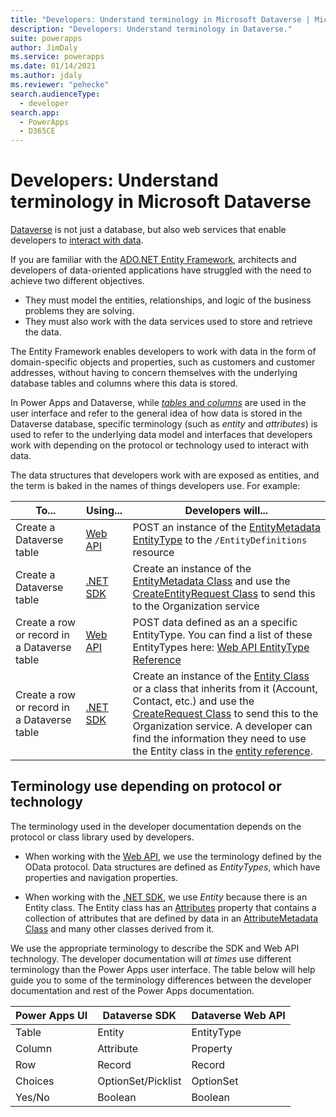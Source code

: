 ```yaml
---
title: "Developers: Understand terminology in Microsoft Dataverse | Microsoft Docs"
description: "Developers: Understand terminology in Dataverse."
suite: powerapps
author: JimDaly
ms.service: powerapps
ms.date: 01/14/2021
ms.author: jdaly
ms.reviewer: "pehecke"
search.audienceType: 
  - developer
search.app: 
  - PowerApps
  - D365CE
---
```


# Developers: Understand terminology in Microsoft Dataverse

[Dataverse](https://docs.microsoft.com/powerapps/maker/data-platform/data-platform-intro) is not just a database, but also web services that enable developers to [interact with data](work-with-data.md).

If you are familiar with the [ADO.NET Entity Framework](https://docs.microsoft.com/dotnet/framework/data/adonet/ef/overview), architects and developers of data-oriented applications have struggled with the need to achieve two different objectives.
- They must model the entities, relationships, and logic of the business problems they are solving.
- They must also work with the data services used to store and retrieve the data. 

The Entity Framework enables developers to work with data in the form of domain-specific objects and properties, such as customers and customer addresses, without having to concern themselves with the underlying database tables and columns where this data is stored. 

In Power Apps and Dataverse, while [*tables* and *columns*](https://docs.microsoft.com/powerapps/maker/data-platform/entity-overview) are used in the user interface and refer to the general idea of how data is stored in the Dataverse database, specific terminology (such as *entity* and *attributes*) is used to refer to the underlying data model and interfaces that developers work with depending on the protocol or technology used to interact with data. 

The data structures that developers work with are exposed as entities, and the term is baked in the names of things developers use. For example:

|To...|Using...|Developers will...|
|--|--|--|
|Create a Dataverse table|[Web API](/powerapps/developer/data-platform/webapi/overview)|POST an instance of the [EntityMetadata EntityType](https://docs.microsoft.com/dynamics365/customer-engagement/web-api/entitymetadata?view=dynamics-ce-odata-9) to the `/EntityDefinitions` resource|
|Create a Dataverse table|[.NET SDK](/powerapps/developer/data-platform/org-service/overview)|Create an instance of the [EntityMetadata Class](https://docs.microsoft.com/dotnet/api/microsoft.xrm.sdk.metadata.entitymetadata?view=dynamics-general-ce-9) and use the [CreateEntityRequest Class](https://docs.microsoft.com/dotnet/api/microsoft.xrm.sdk.messages.createentityrequest?view=dynamics-general-ce-9) to send this to the Organization service|
|Create a row or record in a Dataverse table|[Web API](/powerapps/developer/data-platform/webapi/overview)|POST data defined as an a specific EntityType. You can find a list of these EntityTypes here: [Web API EntityType Reference](https://docs.microsoft.com/dynamics365/customer-engagement/web-api/entitytypes?view=dynamics-ce-odata-9)|
|Create a row or record in a Dataverse table|[.NET SDK](/powerapps/developer/data-platform/org-service/overview)|Create an instance of the [Entity Class](https://docs.microsoft.com/dotnet/api/microsoft.xrm.sdk.entity?view=dynamics-general-ce-9) or a class that inherits from it (Account, Contact, etc.) and use the [CreateRequest Class](https://docs.microsoft.com/dotnet/api/microsoft.xrm.sdk.messages.createrequest?view=dynamics-general-ce-9) to send this to the Organization service. A developer can find the information they need to use the Entity class in the [entity reference](https://docs.microsoft.com/powerapps/developer/data-platform/reference/about-entity-reference).|


## Terminology use depending on protocol or technology

The terminology used in the developer documentation depends on the protocol or class library used by developers. 

- When working with the [Web API](/powerapps/developer/data-platform/webapi/overview), we use the terminology defined by the OData protocol. Data structures are defined as *EntityTypes*, which have properties and navigation properties. 

- When working with the [.NET SDK](/powerapps/developer/data-platform/org-service/overview), we use *Entity* because there is an Entity class. The Entity class has an [Attributes](https://docs.microsoft.com/dotnet/api/microsoft.xrm.sdk.entity.attributes?view=dynamics-general-ce-9) property that contains a collection of attributes that are defined by data in an  [AttributeMetadata Class](https://docs.microsoft.com/dotnet/api/microsoft.xrm.sdk.metadata.attributemetadata?view=dynamics-general-ce-9) and many other classes derived from it. 

We use the appropriate terminology to describe the SDK and Web API technology. The developer documentation will *at times* use different terminology than the Power Apps user interface. The table below will help guide you to some of the terminology differences between the developer documentation and rest of the Power Apps documentation. 

| Power Apps UI  | Dataverse SDK       | Dataverse Web API  |
|----------------|---------------------|--------------------|
| Table          | Entity              | EntityType         |
| Column         | Attribute           | Property           |
| Row            | Record              | Record             |
| Choices        | OptionSet/Picklist  | OptionSet          |
| Yes/No         | Boolean             | Boolean            | 
